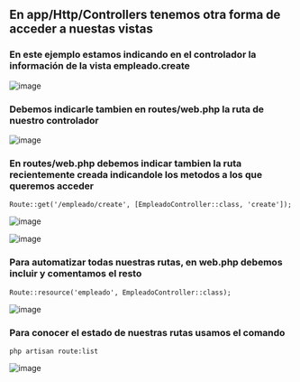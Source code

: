 ## En app/Http/Controllers tenemos otra forma de acceder a nuestas vistas
### En este ejemplo estamos indicando en el controlador la información de la vista empleado.create
![image](https://user-images.githubusercontent.com/93767832/156919817-046920c8-f4e1-4032-954d-48bf71fd6a83.png)

### Debemos indicarle tambien en routes/web.php la ruta de nuestro controlador
![image](https://user-images.githubusercontent.com/93767832/156919863-545871aa-2394-4057-923f-ca1b78f2c219.png)

### En routes/web.php debemos indicar tambien la ruta recientemente creada indicandole los metodos a los que queremos acceder
```
Route::get('/empleado/create', [EmpleadoController::class, 'create']);
```

![image](https://user-images.githubusercontent.com/93767832/156920108-ef647b8b-7a77-4cb0-be62-e6565dd5f239.png)


![image](https://user-images.githubusercontent.com/93767832/156920266-40a3065b-a017-4c92-8ca6-2c77ab4babe4.png)

### Para automatizar todas nuestras rutas, en web.php debemos incluir y comentamos el resto
```
Route::resource('empleado', EmpleadoController::class);
```
![image](https://user-images.githubusercontent.com/93767832/156920702-512cb89a-1931-4323-84bf-1231ef78db99.png)

### Para conocer el estado de nuestras rutas usamos el comando
```
php artisan route:list
```
![image](https://user-images.githubusercontent.com/93767832/156920590-4925fefc-a2dc-4fcc-9a23-5e30f5030977.png)








